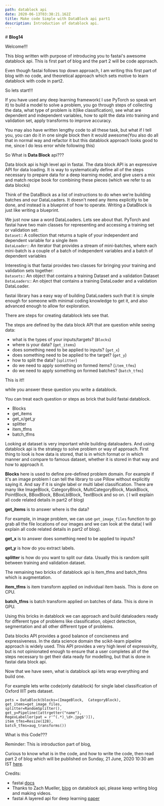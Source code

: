 ```yaml
---
path: datablock api
date: 2020-06-13T03:38:21.162Z
title: Make code Simple with DataBlock api part1
description: Introduction of datablock api.
---
```

\# **Blog14**

Welcome!!!

This blog written with purpose of introducing you to fastai's awesome datablock api. This is first part of blog and the part 2 will be code approach.

Even though fastai follows top down approach, I am writing this first part of blog with no code, and theoretical approach which sets motive to learn datablock with code in part2.

So lets start!!!

If you have used any deep learning framework( I use PyTorch so speak wrt it) to build a model to solve a problem, you go through steps of collecting the data, what type of problem is it(like classification), see what are dependent and independent variables, how to split the data into training and validation set, apply transforms to improve accuracy.

You may also have written lengthy code to all these task, but what if I tell you, you can do it in one single block then it would awesome(You also do all that in normal way and refactor it but this datablock approach looks good to me, since I do less error while following this)

So What is **Data Block** api???

Data block api is high level api in fastai. The data block API is an expressive API for data loading. It is way to systematically define all of the steps necessary to prepare data for a deep learning model, and give users a mix and match recipe book for combining these pieces (which we refer to as data blocks)

Think of the DataBlock as a list of instructions to do when we're building batches and our DataLoaders. It doesn't need any items explicitly to be done, and instead is a blueprint of how to operate. Writing a DataBlock is just like writing a blueprint.

We just now saw a word DataLoaders. Lets see about that. PyTorch and fastai have two main classes for representing and accessing a training set or validation set:\
`Dataset`:: A collection that returns a tuple of your independent and dependent variable for a single item\
`DataLoader`:: An iterator that provides a stream of mini-batches, where each mini-batch is a couple of a batch of independent variables and a batch of dependent variables 

Interesting is that fastai provides two classes for bringing your training and validation sets together:\
`Datasets`:: An object that contains a training Dataset and a validation Dataset\
`DataLoaders`:: An object that contains a training DataLoader and a validation DataLoader.

fastai library has a easy way of building DataLoaders such that it is simple enough for someone with minimal coding knowledge to get it, and also advanced enough to allow for exploration.

There are steps for creating datablock lets see that.

The steps are defined by the data block API that are question while seeing data:

* what is the types of your inputs/targets? (`Blocks`)
* where is your data? (`get_items`)
* does something need to be applied to inputs? (`get_x`)
* does something need to be applied to the target? (`get_y`)
* how to split the data? (`splitter`)
* do we need to apply something on formed items? (`item_tfms`)
* do we need to apply something on formed batches? (`batch_tfms`)

This is it!!

while you answer these question you write a datablock.

You can treat each question or steps as brick that build fastai datablock.

* Blocks
* get_items
* get_x/get_y
* splitter
* item_tfms
* batch_tfms

Looking at dataset is very important while building dataloaders. And using datablock api is the strategy to solve problem or way of approach. First thing to look is how data is stored, that is in which format or in which manner and compare to famous dataset, whether it is stored in that way and how to approach it.

**Blocks** here is used to define pre-defined problem domain. For example if it's an image problem I can tell the library to use Pillow without explicitly saying it. And say if it is single label or multi label classification. There are many like ImageBlock, CategoryBlock, MultiCategoryBlock, MaskBlock, PointBlock, BBoxBlock, BBoxLblBlock, TextBlock and so on. ( I will explain all code related details in part2 of blog)

**get_items** is to answer where is the data? 

For example, in image problem, we can use `get_image_files` function to go grab all the file locations of our images and we can look at the data( I will explain all code related details in part2 of blog).

**get_x** is to answer does something need to be applied to inputs?

**get_y** is how do you extract labels.

**splitter** is how do you want to split our data. Usually this is random split between training and validation dataset. 

The remaining two bricks of datablock api is item_tfms and batch_tfms which is augmentation.

**item_tfms** is item transform applied on individual item basis. This is done on CPU.

**batch_tfms** is batch transform applied on batches of data. This is done in GPU.

Using this bricks in datablock we can approach and build dataloaders ready for different type of problems like classification, object detection, segmentation and all other different type of problems.

Data blocks API provides a good balance of conciseness and expressiveness. In the data science domain the scikit-learn pipeline approach is widely used. This API provides a very high level of expressivity, but is not opinionated enough to ensure that a user completes all of the steps necessary to get their data ready for modelling, but that is done in fastai data block api. 

Now that we have seen, what is datablock api lets wrap everything and build one.

For example lets write code(only datablock) for single label classification of Oxford IIIT pets dataset.

```
pets = DataBlock(blocks=(ImageBlock,  CategoryBlock),  
get_items=get_image_files,  
splitter=RandomSplitter(),  
get_y=Pipeline([attrgetter("name"),  
RegexLabeller(pat = r'^(.*)_\d+.jpg$')]),  
item_tfms=Resize(128),  
batch_tfms=aug_transforms())
```

What is this Code???

Reminder: This is introduction part of blog, 

Curious to know what is in the code, and how to write the code, then read part 2 of blog which will be published on Sunday, 21 June, 2020 10:30 am IST [here](https://kirankamath.netlify.app/blog/make-code-simple-with-datablock-api-part2/).

Credits:

* fastai [docs](https://dev.fast.ai/) 
* Thanks to Zach Mueller, [blog](https://muellerzr.github.io/fastblog/datablock/2020/03/21/DataBlockAPI.html) on datablock api, please keep writing blog and making videos.
* fastai A layered api for deep learning [paper](https://arxiv.org/pdf/2002.04688.pdf)
